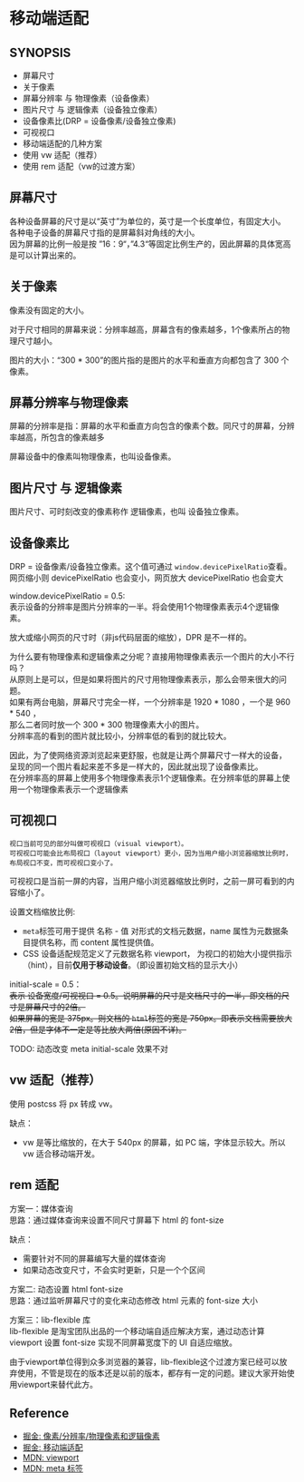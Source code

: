 # 移动端适配

## SYNOPSIS
- 屏幕尺寸
- 关于像素
- 屏幕分辨率 与 物理像素（设备像素）
- 图片尺寸 与 逻辑像素（设备独立像素）
- 设备像素比(DRP = 设备像素/设备独立像素)
- 可视视口
- 移动端适配的几种方案
- 使用 vw 适配（推荐）
- 使用 rem 适配（vw的过渡方案）

## 屏幕尺寸
各种设备屏幕的尺寸是以“英寸”为单位的，英寸是一个长度单位，有固定大小。     
各种电子设备的屏幕尺寸指的是屏幕斜对角线的大小。      
因为屏幕的比例一般是按 ”16：9“，”4.3“等固定比例生产的，因此屏幕的具体宽高是可以计算出来的。


## 关于像素
像素没有固定的大小。

对于尺寸相同的屏幕来说：分辨率越高，屏幕含有的像素越多，1个像素所占的物理尺寸越小。     

图片的大小：“300 * 300”的图片指的是图片的水平和垂直方向都包含了 300 个像素。


## 屏幕分辨率与物理像素
屏幕的分辨率是指：屏幕的水平和垂直方向包含的像素个数。同尺寸的屏幕，分辨率越高，所包含的像素越多

屏幕设备中的像素叫物理像素，也叫设备像素。


## 图片尺寸 与 逻辑像素
图片尺寸、可时刻改变的像素称作 逻辑像素，也叫 设备独立像素。


## 设备像素比
DRP = 设备像素/设备独立像素。这个值可通过 `window.devicePixelRatio`查看。
网页缩小则 devicePixelRatio 也会变小，网页放大 devicePixelRatio 也会变大

window.devicePixelRatio = 0.5:   
  表示设备的分辨率是图片分辨率的一半。将会使用1个物理像素表示4个逻辑像素。

放大或缩小网页的尺寸时（非js代码层面的缩放），DPR 是不一样的。


为什么要有物理像素和逻辑像素之分呢？直接用物理像素表示一个图片的大小不行吗？    
从原则上是可以，但是如果将图片的尺寸用物理像素表示，那么会带来很大的问题。    
如果有两台电脑，屏幕尺寸完全一样，一个分辨率是 1920 * 1080 ，一个是 960 * 540 ，    
那么二者同时放一个 300 * 300 物理像素大小的图片。    
分辨率高的看到的图片就比较小，分辨率低的看到的就比较大。    

因此，为了使网络资源浏览起来更舒服，也就是让两个屏幕尺寸一样大的设备，   
呈现的同一个图片看起来差不多是一样大的，因此就出现了设备像素比。   
在分辨率高的屏幕上使用多个物理像素表示1个逻辑像素。在分辨率低的屏幕上使用一个物理像素表示一个逻辑像素


## 可视视口
```
视口当前可见的部分叫做可视视口（visual viewport）。
可视视口可能会比布局视口（layout viewport）更小，因为当用户缩小浏览器缩放比例时，布局视口不变，而可视视口变小了。   
```

可视视口是当前一屏的内容，当用户缩小浏览器缩放比例时，之前一屏可看到的内容缩小了。

设置文档缩放比例:   
- `meta`标签可用于提供 名称 - 值 对形式的文档元数据，name 属性为元数据条目提供名称，而 content 属性提供值。
- CSS 设备适配规范定义了元数据名称 viewport， 为视口的初始大小提供指示（hint），目前**仅用于移动设备**。（即设置初始文档的显示大小）


initial-scale = 0.5：   
~~表示 设备宽度/可视视口 = 0.5。说明屏幕的尺寸是文档尺寸的一半，即文档的尺寸是屏幕尺寸的2倍。~~   
~~如果屏幕的宽是 375px。则文档的 `html`标签的宽是 750px。即表示文档需要放大2倍，但是字体不一定是等比放大两倍(原因不详)。~~

TODO:
动态改变 meta initial-scale 效果不对

## vw 适配（推荐）
使用 postcss 将 px 转成 vw。

缺点：
- vw 是等比缩放的，在大于 540px 的屏幕，如 PC 端，字体显示较大。所以 vw 适合移动端开发。


## rem 适配
方案一：媒体查询    
思路：通过媒体查询来设置不同尺寸屏幕下 html 的 font-size

缺点：
  - 需要针对不同的屏幕编写大量的媒体查询
  - 如果动态改变尺寸，不会实时更新，只是一个个区间

方案二: 动态设置 html font-size    
思路：通过监听屏幕尺寸的变化来动态修改 html 元素的 font-size 大小


方案三：lib-flexible 库    
lib-flexible 是淘宝团队出品的一个移动端自适应解决方案，通过动态计算 viewport 设置 font-size 实现不同屏幕宽度下的 UI 自适应缩放。

由于viewport单位得到众多浏览器的兼容，lib-flexible这个过渡方案已经可以放弃使用，不管是现在的版本还是以前的版本，都存有一定的问题。建议大家开始使用viewport来替代此方。


## Reference
- [掘金: 像素/分辨率/物理像素和逻辑像素](https://juejin.cn/post/6844904094344151054)
- [掘金: 移动端适配](https://juejin.cn/post/6844903951012200456)
- [MDN: viewport](https://developer.mozilla.org/zh-CN/docs/Glossary/Viewport)
- [MDN: meta 标签](https://developer.mozilla.org/zh-CN/docs/Web/HTML/Element/meta/name)